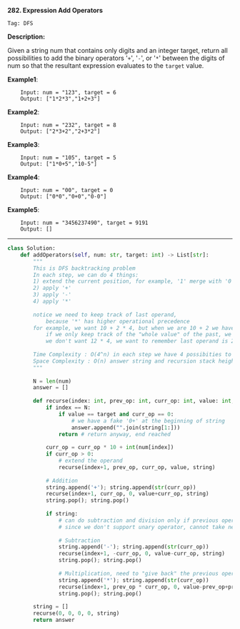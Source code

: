 **282. Expression Add Operators**

```Tag: DFS```

**Description:**

Given a string num that contains only digits and an integer target, return all possibilities to add the binary operators '```+```', '```-```', or '```*```' between the digits of num so that the resultant expression evaluates to the ```target``` value.


**Example1**:

        Input: num = "123", target = 6
        Output: ["1*2*3","1+2+3"]


**Example2**:

        Input: num = "232", target = 8
        Output: ["2*3+2","2+3*2"]

**Example3**:

        Input: num = "105", target = 5
        Output: ["1*0+5","10-5"]
        
**Example4**:

        Input: num = "00", target = 0
        Output: ["0*0","0+0","0-0"]
        
**Example5**:

        Input: num = "3456237490", target = 9191
        Output: []

-----------

```python
class Solution:
    def addOperators(self, num: str, target: int) -> List[str]:
        """
        This is DFS backtracking problem
        In each step, we can do 4 things:
        1) extend the current position, for example, '1' merge with '0' become '10'
        2) apply '+'
        3) apply '-'
        4) apply '*'
        
        notice we need to keep track of last operand, 
            because '*' has higher operational precedence
        for example, we want 10 + 2 * 4, but when we are 10 + 2 we have 12, 
            if we only keep track of the "whole value" of the past, we could not retrieve 2 to multiply with 4
            we don't want 12 * 4, we want to remember last operand is 2
        
        Time Complexity : O(4^n) in each step we have 4 possibities to branch out, exponential growth
        Space Complexity : O(n) answer string and recursion stack height
        """
        
        N = len(num)
        answer = []
        
        def recurse(index: int, prev_op: int, curr_op: int, value: int, string: List[str]):
            if index == N:
                if value == target and curr_op == 0:
                    # we have a fake '0+' at the beginning of string
                    answer.append("".join(string[1:]))
                return # return anyway, end reached
            
            curr_op = curr_op * 10 + int(num[index])
            if curr_op > 0:
                # extend the operand
                recurse(index+1, prev_op, curr_op, value, string)
            
            # Addition
            string.append('+'); string.append(str(curr_op))
            recurse(index+1, curr_op, 0, value+curr_op, string)
            string.pop(); string.pop()
            
            if string: 
                # can do subtraction and division only if previous operand is not None
                # since we don't support unary operator, cannot take negation of a number, say "5" -> "-5"
                
                # Subtraction
                string.append('-'); string.append(str(curr_op))
                recurse(index+1, -curr_op, 0, value-curr_op, string)
                string.pop(); string.pop()
                
                # Multiplication, need to "give back" the previous operand
                string.append('*'); string.append(str(curr_op))
                recurse(index+1, prev_op * curr_op, 0, value-prev_op+prev_op*curr_op, string)
                string.pop(); string.pop()
                
        string = []
        recurse(0, 0, 0, 0, string)
        return answer
```
